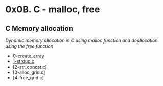 # 0x0B. C - malloc, free
## C Memory allocation

*Dynamic memory allocation in C using malloc function and deallocation using the free function*

* [0-create_array](https://github.com/DammyNova7/alx-low_level_programming/blob/master/0x0B-malloc_free/0-create_array.c)
* [1-strdup.c](https://github.com/DammyNova7/alx-low_level_programming/blob/master/0x0B-malloc_free/1-strdup.c)
* [2-str_concat.c]
* [3-alloc_grid.c]
* [4-free_grid.c]
